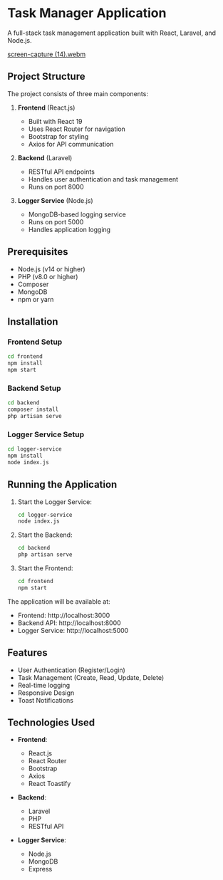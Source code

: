 # Task Manager Application

A full-stack task management application built with React, Laravel, and Node.js.


[screen-capture (14).webm](https://github.com/user-attachments/assets/932271a2-5ff4-49ca-8bea-46508cee2ef6)

## Project Structure

The project consists of three main components:

1. **Frontend** (React.js)
   - Built with React 19
   - Uses React Router for navigation
   - Bootstrap for styling
   - Axios for API communication

2. **Backend** (Laravel)
   - RESTful API endpoints
   - Handles user authentication and task management
   - Runs on port 8000

3. **Logger Service** (Node.js)
   - MongoDB-based logging service
   - Runs on port 5000
   - Handles application logging

## Prerequisites

- Node.js (v14 or higher)
- PHP (v8.0 or higher)
- Composer
- MongoDB
- npm or yarn

## Installation

### Frontend Setup
```bash
cd frontend
npm install
npm start
```

### Backend Setup
```bash
cd backend
composer install
php artisan serve
```

### Logger Service Setup
```bash
cd logger-service
npm install
node index.js
```

## Running the Application

1. Start the Logger Service:
   ```bash
   cd logger-service
   node index.js
   ```

2. Start the Backend:
   ```bash
   cd backend
   php artisan serve
   ```

3. Start the Frontend:
   ```bash
   cd frontend
   npm start
   ```

The application will be available at:
- Frontend: http://localhost:3000
- Backend API: http://localhost:8000
- Logger Service: http://localhost:5000

## Features

- User Authentication (Register/Login)
- Task Management (Create, Read, Update, Delete)
- Real-time logging
- Responsive Design
- Toast Notifications

## Technologies Used

- **Frontend**:
  - React.js
  - React Router
  - Bootstrap
  - Axios
  - React Toastify

- **Backend**:
  - Laravel
  - PHP
  - RESTful API

- **Logger Service**:
  - Node.js
  - MongoDB
  - Express
